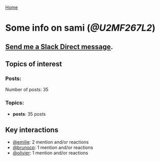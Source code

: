 [Home](https://kelu124.github.io/echommunity/)

# Some info on __sami__ (_@U2MF267L2_)


## [Send me a Slack Direct message](https://echopen.slack.com/messages/@sami/).

## Topics of interest

### Posts: 

Number of posts: 35

### Topics:

* __posts__: 35 posts

## Key interactions 

* [@emilie](./U0FN1B8KD.md): 2 mention and/or reactions
* [@brunocp](./U33817K25.md): 1 mention and/or reactions
* [@olivier](./U04DFTZ7D.md): 1 mention and/or reactions
